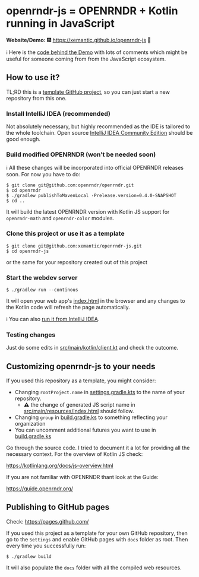 # openrndr-js = OPENRNDR + Kotlin running in JavaScript

**Website/Demo:** :fireworks: https://xemantic.github.io/openrndr-js :sparkler:

:information_source: Here is the [code behind the Demo](src/main/kotlin/client.kt) with
lots of comments which might be useful for someone coming from from the JavaScript ecosystem.


## How to use it?

TL;RD this is a
[template GitHub project](https://docs.github.com/en/github/creating-cloning-and-archiving-repositories/creating-a-repository-from-a-template),
so you can just start a new repository from this one.


### Install IntelliJ IDEA (recommended)

Not absolutely necessary, but highly recommended as the IDE is tailored to the whole toolchain.
Open source [IntelliJ IDEA Community Edition](https://www.jetbrains.com/idea/download/) should
be good enough.


### Build modified OPENRNDR (won't be needed soon)

:information_source: All these changes will be incorporated into official OPENRNDR releases soon.
For now you have to do:

```shell
$ git clone git@github.com:openrndr/openrndr.git
$ cd openrndr
$ ./gradlew publishToMavenLocal -Prelease.version=0.4.0-SNAPSHOT
$ cd ..
```

It will build the latest OPENRNDR version with Kotlin JS support for
`openrndr-math` and `openrndr-color` modules.


### Clone this project or use it as a template

```shell
$ git clone git@github.com:xemantic/openrndr-js.git
$ cd openrndr-js
```

or the same for your repository created out of this project

### Start the webdev server

```shell
$ ./gradlew run --continous
```

It will open your web app's [index.html](src/main/resources/index.html) in the browser and
any changes to the Kotlin code will refresh the page automatically.

:information_source: You can also
[run it from IntelliJ IDEA](https://kotlinlang.org/docs/dev-server-continuous-compilation.html).


### Testing changes

Just do some edits in [src/main/kotlin/client.kt](src/main/kotlin/client.kt) and check
the outcome.


## Customizing openrndr-js to your needs

If you used this repository as a template, you might consider:

 * Changing `rootProject.name` in [settings.gradle.kts](settings.gradle.kts) to the name of your repository.
   * :warning: the change of generated JS script name in [src/main/resources/index.html](src/main/resources/index.html)
     should follow.
 * Changing `group` in [build.gradle.ks](build.gradle.kts) to something reflecting your organization
 * You can uncomment additional futures you want to use in [build.gradle.ks](build.gradle.kts)

Go through the source code. I tried to document it a lot for providing all the necessary
context. For the overview of Kotlin JS check:

https://kotlinlang.org/docs/js-overview.html

If you are not familiar with OPENRNDR thant look at the Guide:

https://guide.openrndr.org/


## Publishing to GitHub pages

Check: https://pages.github.com/

If you used this project as a template for your own GitHub repository, then go to the `Settings`
and enable GitHub pages with `docs` folder as root. Then every time you successfully run:

```shell
$ ./gradlew build
```

It will also populate the `docs` folder with all the compiled web resources.
